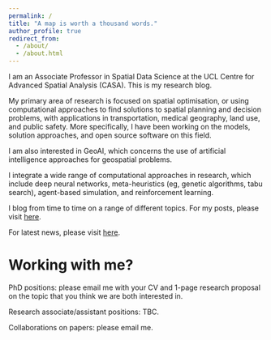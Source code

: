 ```yaml
---
permalink: /
title: "A map is worth a thousand words."
author_profile: true
redirect_from: 
  - /about/
  - /about.html
---
```


I am an Associate Professor in Spatial Data Science at the UCL Centre for Advanced Spatial Analysis (CASA). This is my research blog.

My primary area of research is focused on spatial optimisation, or using computational approaches to find solutions to spatial planning and decision problems, with applications in transportation, medical geography, land use, and public safety. More specifically, I have been working on the models, solution approaches, and open source software on this field.

I am also interested in GeoAI, which concerns the use of artificial intelligence approaches for geospatial problems.

I integrate a wide range of computational approaches in research, which include deep neural networks, meta-heuristics (eg, genetic algorithms, tabu search), agent-based simulation, and reinforcement learning.

I blog from time to time on a range of different topics. For my posts, please visit [here]().

For latest news, please visit [here]().

# Working with me?

PhD positions: please email me with your CV and 1-page research proposal on the topic that you think we are both interested in. 

Research associate/assistant positions: TBC.

Collaborations on papers: please email me.
